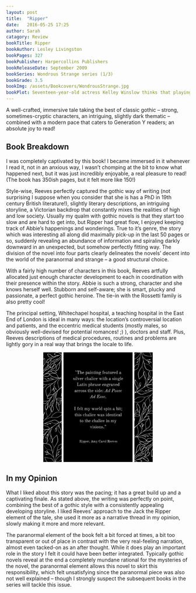 ```yaml
---
layout: post
title:  "Ripper"
date:   2016-05-25 17:25
author: Sarah
catagory: Review
bookTitle: Ripper
bookAuthor: Lesley Livingston
bookPages: 327
bookPublisher: Harpercollins Publishers
bookReleaseDate: September 2009
bookSeries: Wondrous Strange series (1/3)
bookGrade: 3.5
bookImg: /assets/Bookcovers/WondrousStrange.jpg
bookPlot: Seventeen-year-old actress Kelley Winslow thinks that playing the role of the fairy queen Titiana in a production of Shakespeare's Midsummer Night's Dream could be her lucky break - if she can pull it off. But when she meets the handsome Sonny Flannery, Kelley has to face the shocking truth that the world of Faeries is all too real - and that she an unwitting part of it. <br> <sup>Adapted from &#58; GoodReads</sup>
---
```

A well-crafted, immersive tale taking the best of classic gothic – strong, sometimes-cryptic characters, an intriguing, slightly dark thematic – combined with a modern pace that caters to Generation Y readers; an absolute joy to read!

<!--more-->

## Book Breakdown

I was completely captivated by this book! I became immersed in it whenever I read it, not in an anxious way, I wasn’t chomping at the bit to know what happened next, but it was just incredibly enjoyable, a real pleasure to read! (The book has 350ish pages, but it felt more like 150!)

Style-wise, Reeves perfectly captured the gothic way of writing (not surprising I suppose when you consider that she is has a PhD in 19th century British literature!), slightly literary descriptions, an intriguing storyline, a Victorian backdrop that constantly mixes the realities of high and low society. Usually my qualm with gothic novels is that they start too slow and are hard to get into, but Ripper had great flow, I enjoyed keeping track of Abbie’s happenings and wonderings. True to it’s genre, the story which was interesting all along did maximally pick-up in the last 50 pages or so, suddenly revealing an abundance of information and spiraling darkly downward in an unexpected, but somehow perfectly fitting way. The division of the novel into four parts clearly delineates the novels’ decent into the world of the paranormal and strange – a good structural choice.

With a fairly high number of characters in this book, Reeves artfully allocated just enough character development to each in coordination with their presence within the story. Abbie is such a strong, character and she knows herself well. Stubborn and self-aware; she is smart, plucky and passionate, a perfect gothic heroine. The tie-in with the Rossetti family is also pretty cool!

The principal setting, Whitechapel hospital, a teaching hospital in the East End of London is ideal in many ways: the location’s controversial location and patients, and the eccentric medical students (mostly males, so obviously well-devised for potential romances! ;) ), doctors and staff. Plus, Reeves descriptions of medical procedures, routines and problems are lightly gory in a real way that brings the locale to life.

<p align="center"><img src="\assets\quotes\Ripper_quote.jpg" alt="Ripper quote" height="300" width="300"></p>

## In my Opinion

What I liked about this story was the pacing; it has a great build up and a captivating finale. As stated above, the writing was perfectly on point, combining the best of a gothic style with a consistently appealing developing storyline. I liked Reeves’ approach to the Jack the Ripper element of the tale, she used it more as a narrative thread in my opinion, slowly making it more and more relevant.

The paranormal element of the book felt a bit forced at times, a bit too transparent or out of place in contrast with the very real-feeling narration, almost even tacked-on as an after thought. While it does play an important role in the story I felt it could have been better integrated. Typically gothic novels reveal at the end a completely mundane rational for the mysteries of the novel, the paranormal element allows this novel to skirt this responsibility, which felt unsatisfying since the paranormal piece was also not well explained – though I strongly suspect the subsequent books in the series will tackle this issue. 
